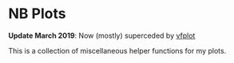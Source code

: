 # NB Plots

**Update March 2019**: Now (mostly) superceded by [vfplot](https://github.com/nbommakanti/vfplot)

This is a collection of miscellaneous helper functions for my plots.
